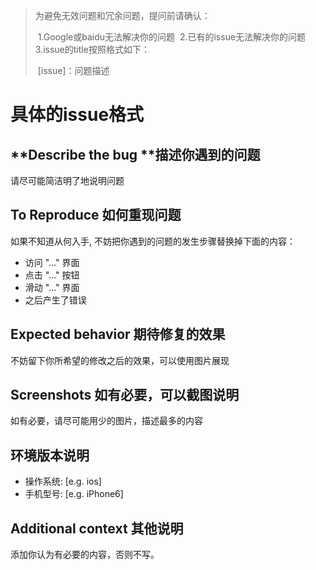 > 为避免无效问题和冗余问题，提问前请确认：
>
> ​	1.Google或baidu无法解决你的问题
> ​	2.已有的issue无法解决你的问题
> ​	3.issue的title按照格式如下：
>
> ​		[issue]：问题描述

# 具体的issue格式

## **Describe the bug **描述你遇到的问题

请尽可能简洁明了地说明问题

## **To Reproduce** 如何重现问题

如果不知道从何入手, 不妨把你遇到的问题的发生步骤替换掉下面的内容：

- 访问 "..." 界面
- 点击 "..." 按钮
- 滑动 "..." 界面
- 之后产生了错误

## **Expected behavior** 期待修复的效果

不妨留下你所希望的修改之后的效果，可以使用图片展现

## **Screenshots 如有必要，可以截图说明**

如有必要，请尽可能用少的图片，描述最多的内容

## 环境版本说明

- 操作系统: [e.g. ios]
- 手机型号: [e.g. iPhone6]

## **Additional context** 其他说明

添加你认为有必要的内容，否则不写。